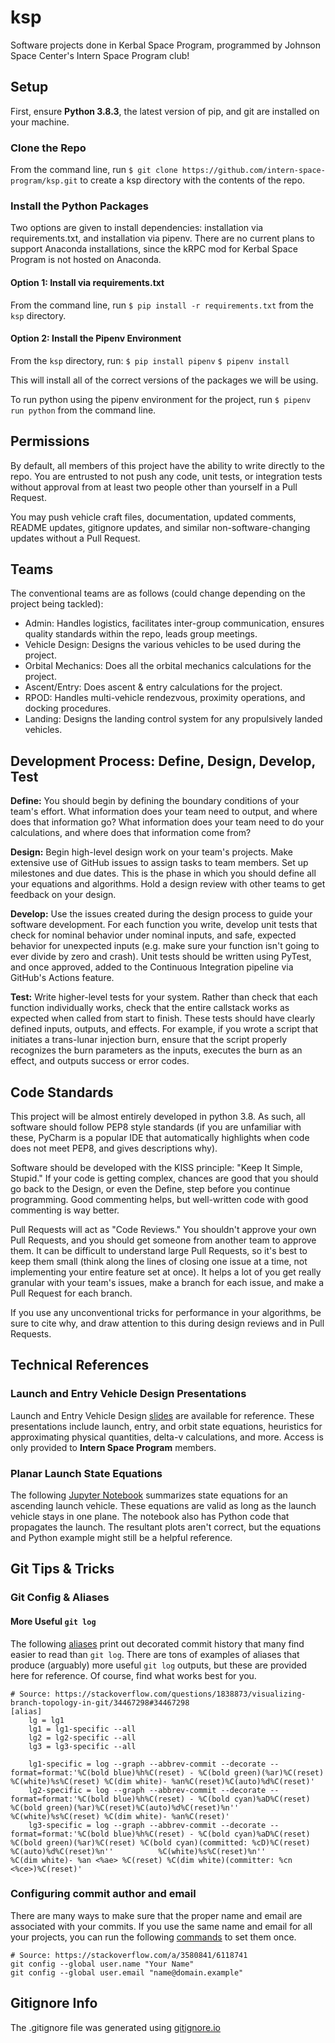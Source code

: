 # ksp
Software projects done in Kerbal Space Program, programmed by Johnson Space Center's Intern Space Program club!

## Setup
First, ensure **Python 3.8.3**, the latest version of pip, and git are installed on your machine.

### Clone the Repo
From the command line, run `$ git clone https://github.com/intern-space-program/ksp.git` to create a ksp directory with the contents of the repo.

### Install the Python Packages
Two options are given to install dependencies: installation via requirements.txt, and installation via pipenv. There are no current plans to support Anaconda installations, since the kRPC mod for Kerbal Space Program is not hosted on Anaconda.

#### Option 1: Install via requirements.txt
From the command line, run `$ pip install -r requirements.txt` from the `ksp` directory.

#### Option 2: Install the Pipenv Environment
From the `ksp` directory, run:
`$ pip install pipenv`
`$ pipenv install`

This will install all of the correct versions of the packages we will be using.

To run python using the pipenv environment for the project, run `$ pipenv run python` from the command line.

## Permissions
By default, all members of this project have the ability to write directly to the repo. You are entrusted to not push any code, unit tests, or integration tests without approval from at least two people other than yourself in a Pull Request.

You may push vehicle craft files, documentation, updated comments, README updates, gitignore updates, and similar non-software-changing updates without a Pull Request.

## Teams
The conventional teams are as follows (could change depending on the project being tackled):
- Admin: Handles logistics, facilitates inter-group communication, ensures quality standards within the repo, leads group meetings.
- Vehicle Design: Designs the various vehicles to be used during the project.
- Orbital Mechanics: Does all the orbital mechanics calculations for the project.
- Ascent/Entry: Does ascent & entry calculations for the project.
- RPOD: Handles multi-vehicle rendezvous, proximity operations, and docking procedures.
- Landing: Designs the landing control system for any propulsively landed vehicles.

## Development Process: Define, Design, Develop, Test
**Define:** You should begin by defining the boundary conditions of your team's effort. What information does your team need to output, and where does that information go? What information does your team need to do your calculations, and where does that information come from?

**Design:** Begin high-level design work on your team's projects. Make extensive use of GitHub issues to assign tasks to team members. Set up milestones and due dates. This is the phase in which you should define all your equations and algorithms. Hold a design review with other teams to get feedback on your design.

**Develop:** Use the issues created during the design process to guide your software development. For each function you write, develop unit tests that check for nominal behavior under nominal inputs, and safe, expected behavior for unexpected inputs (e.g. make sure your function isn't going to ever divide by zero and crash). Unit tests should be written using PyTest, and once approved, added to the Continuous Integration pipeline via GitHub's Actions feature.

**Test:** Write higher-level tests for your system. Rather than check that each function individually works, check that the entire callstack works as expected when called from start to finish. These tests should have clearly defined inputs, outputs, and effects. For example, if you wrote a script that initiates a trans-lunar injection burn, ensure that the script properly recognizes the burn parameters as the inputs, executes the burn as an effect, and outputs success or error codes.

## Code Standards
This project will be almost entirely developed in python 3.8. As such, all software should follow PEP8 style standards (if you are unfamiliar with these, PyCharm is a popular IDE that automatically highlights when code does not meet PEP8, and gives descriptions why).

Software should be developed with the KISS principle: "Keep It Simple, Stupid." If your code is getting complex, chances are good that you should go back to the Design, or even the Define, step before you continue programming. Good commenting helps, but well-written code with good commenting is way better.

Pull Requests will act as "Code Reviews." You shouldn't approve your own Pull Requests, and you should get someone from another team to approve them. It can be difficult to understand large Pull Requests, so it's best to keep them small (think along the lines of closing one issue at a time, not implementing your entire feature set at once). It helps a lot of you get really granular with your team's issues, make a branch for each issue, and make a Pull Request for each branch.

If you use any unconventional tricks for performance in your algorithms, be sure to cite why, and draw attention to this during design reviews and in Pull Requests.

## Technical References

### Launch and Entry Vehicle Design Presentations
Launch and Entry Vehicle Design [slides](https://github.com/intern-space-program/ref/blob/master/Course-Slides/Launch-Entry-Design) are available for reference. These presentations include launch, entry, and orbit state equations, heuristics for approximating physical quantities, delta-v calculations, and more. Access is only provided to __Intern Space Program__ members.

### Planar Launch State Equations
The following [Jupyter Notebook](https://gist.github.com/cadojo/31b76538ed1452ec7450ccf9ff1f948f) summarizes state equations for an ascending launch vehicle. These equations are valid as long as the launch vehicle stays in one plane. The notebook also has Python code that propagates the launch. The resultant plots aren't correct, but the equations and Python example might still be a helpful reference. 

## Git Tips & Tricks

### Git Config & Aliases

#### More Useful `git log`

The following [aliases](https://stackoverflow.com/questions/1838873/visualizing-branch-topology-in-git/34467298#34467298) print out decorated commit history that many find easier to read than `git log`. There are tons of examples of aliases that produce (arguably) more useful `git log` outputs, but these are provided here for reference. Of course, find what works best for you.

```
# Source: https://stackoverflow.com/questions/1838873/visualizing-branch-topology-in-git/34467298#34467298
[alias]
    lg = lg1
    lg1 = lg1-specific --all
    lg2 = lg2-specific --all
    lg3 = lg3-specific --all

    lg1-specific = log --graph --abbrev-commit --decorate --format=format:'%C(bold blue)%h%C(reset) - %C(bold green)(%ar)%C(reset) %C(white)%s%C(reset) %C(dim white)- %an%C(reset)%C(auto)%d%C(reset)'
    lg2-specific = log --graph --abbrev-commit --decorate --format=format:'%C(bold blue)%h%C(reset) - %C(bold cyan)%aD%C(reset) %C(bold green)(%ar)%C(reset)%C(auto)%d%C(reset)%n''          %C(white)%s%C(reset) %C(dim white)- %an%C(reset)'
    lg3-specific = log --graph --abbrev-commit --decorate --format=format:'%C(bold blue)%h%C(reset) - %C(bold cyan)%aD%C(reset) %C(bold green)(%ar)%C(reset) %C(bold cyan)(committed: %cD)%C(reset) %C(auto)%d%C(reset)%n''          %C(white)%s%C(reset)%n''          %C(dim white)- %an <%ae> %C(reset) %C(dim white)(committer: %cn <%ce>)%C(reset)'
```

### Configuring commit author and email

There are many ways to make sure that the proper name and email are associated with your commits. If you use the same name and email for all your projects, you can run the following [commands](https://stackoverflow.com/a/3580841/6118741) to set them once.

```
# Source: https://stackoverflow.com/a/3580841/6118741
git config --global user.name "Your Name"
git config --global user.email "name@domain.example"
``` 

## Gitignore Info
The .gitignore file was generated using [gitignore.io](https://www.toptal.com/developers/gitignore)
